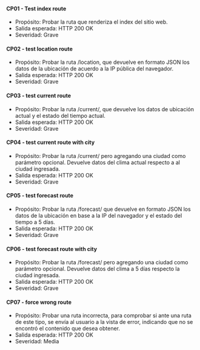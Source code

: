 #### CP01 - Test index route

* Propósito: Probar la ruta que renderiza el index del sitio web.
* Salida esperada: HTTP 200 OK
* Severidad: Grave

#### CP02 - test location route

* Propósito: Probar la ruta /location, que devuelve en formato JSON los datos de la ubicación de acuerdo a la IP pública del navegador.
* Salida esperada: HTTP 200 OK
* Severidad: Grave

#### CP03 - test current route

* Propósito:  Probar la ruta /current/, que devuelve los datos de ubicación actual y el estado del tiempo actual.
* Salida esperada: HTTP 200 OK
* Severidad: Grave

#### CP04 - test current route with city

* Propósito: Probar la ruta /current/ pero agregando una ciudad como parámetro opcional. Devuelve datos del clima actual respecto a al ciudad ingresada.
* Salida esperada: HTTP 200 OK
* Severidad: Grave

#### CP05 - test forecast route

* Propósito: Probar la ruta /forecast/ que devuelve en formato JSON los datos de la ubicación en base a la IP del navegador y el estado del tiempo a 5 días.
* Salida esperada: HTTP 200 OK
* Severidad: Grave

#### CP06 - test forecast route with city

* Propósito: Probar la ruta /forecast/ pero agregando una ciudad como parámetro opcional.  Devuelve datos del clima a 5 días respecto la ciudad ingresada.
* Salida esperada: HTTP 200 OK
* Severidad: Grave

#### CP07 - force wrong route

* Propósito: Probar una ruta incorrecta, para comprobar si ante una ruta de este tipo, se envía al usuario a la vista de error, indicando que no se encontró el contenido que desea obtener.
* Salida esperada: HTTP 200 OK
* Severidad: Media
